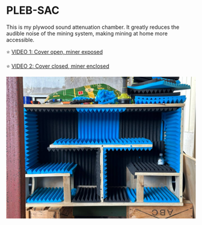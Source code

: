 # PLEB-SAC
This is my plywood sound attenuation chamber. It greatly reduces the audible noise of the mining system, making mining at home more accessible.

⭐ [VIDEO 1: Cover open, miner exposed](https://storage.fleek-internal.com/25f68b6d-1afa-4632-bc3c-1c2ece0eb418-bucket/PLEBSAC/enclosed.MOV)

⭐ [VIDEO 2: Cover closed, miner enclosed](https://storage.fleek-internal.com/25f68b6d-1afa-4632-bc3c-1c2ece0eb418-bucket/PLEBSAC/exposed.MOV)

![](https://github.com/devdass/PLEB-SAC/blob/main/sideview.jpg?raw=true)
